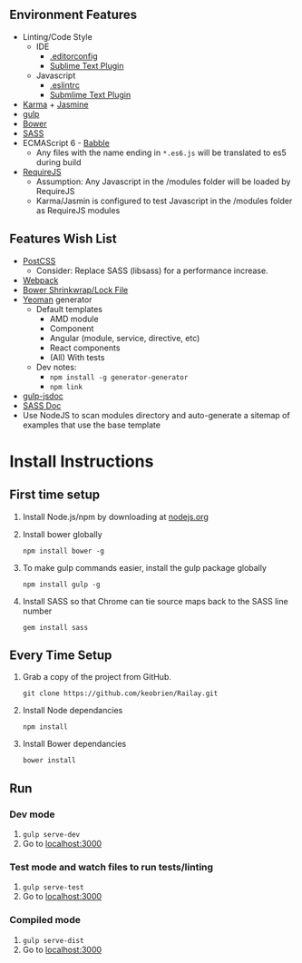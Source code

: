 ## Environment Features
- Linting/Code Style
	- IDE
		- [.editorconfig](http://editorconfig.org/)
		- [Sublime Text Plugin](https://github.com/sindresorhus/editorconfig-sublime)
	- Javascript
		- [.eslintrc](http://eslint.org/)
		- [Submlime Text Plugin](https://github.com/roadhump/SublimeLinter-eslint)
- [Karma](http://karma-runner.github.io/0.13/index.html) + [Jasmine](http://jasmine.github.io/)
- [gulp](http://gulpjs.com/)
- [Bower](http://bower.io/)
- [SASS](http://sass-lang.com/)
- ECMAScript 6 - [Babble](https://babeljs.io)
	- Any files with the name ending in `*.es6.js` will be translated to es5 during build
- [RequireJS](http://requirejs.org/)
	- Assumption: Any Javascript in the /modules folder will be loaded by RequireJS
	- Karma/Jasmin is configured to test Javascript in the /modules folder as RequireJS modules

## Features Wish List
- [PostCSS](https://github.com/postcss/postcss)
	- Consider: Replace SASS (libsass) for a performance increase.
- [Webpack](https://webpack.github.io/)
- [Bower Shrinkwrap/Lock File](https://github.com/bower/bower/issues/505)
- [Yeoman](http://yeoman.io/) generator
	- Default templates
		- AMD module
		- Component
		- Angular (module, service, directive, etc)
		- React components
		- (All) With tests
	- Dev notes:
		- `npm install -g generator-generator`
		- `npm link`
- [gulp-jsdoc](https://www.npmjs.com/package/gulp-jsdoc)
- [SASS Doc](http://sassdoc.com/gulp/)
- Use NodeJS to scan modules directory and auto-generate a sitemap of examples that use the base template

# Install Instructions

## First time setup

1. Install Node.js/npm by downloading at [nodejs.org](http://nodejs.org)
1. Install bower globally

	`npm install bower -g`

1. To make gulp commands easier, install the gulp package globally

    `npm install gulp -g`
    
1. Install SASS so that Chrome can tie source maps back to the SASS line number

	`gem install sass`
    
## Every Time Setup
1. Grab a copy of the project from GitHub.

	`git clone https://github.com/keobrien/Railay.git`

1. Install Node dependancies

    `npm install`

1. Install Bower dependancies

    `bower install`

## Run

### Dev mode

1. `gulp serve-dev`
1. Go to [localhost:3000](http://localhost:3000)


### Test mode and watch files to run tests/linting

1. `gulp serve-test`
1. Go to [localhost:3000](http://localhost:3000)


### Compiled mode

1. `gulp serve-dist`
1. Go to [localhost:3000](http://localhost:3000)

